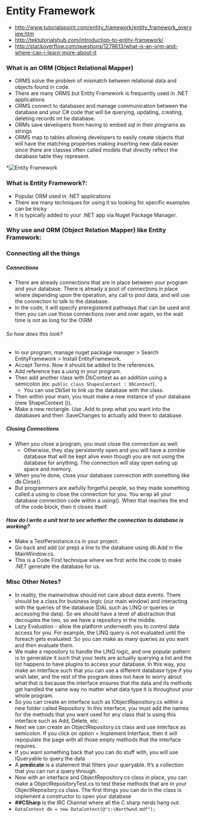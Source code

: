# Entity Framework

* http://www.tutorialspoint.com/entity_framework/entity_framework_overview.htm
* http://tektutorialshub.com/introduction-to-entity-framework/
* http://stackoverflow.com/questions/1279613/what-is-an-orm-and-where-can-i-learn-more-about-it

### What is an ORM (Object Relational Mapper)
* ORMS solve the problem of mismatch between relational data and objects found in code.
* There are many ORMS but Entity Framework is frequently used in .NET applications
* ORMS connect to databases and manage communication between the database and your C# code that will be querying, updating, creating, deleting records int he database.
* ORMs save developers from having to embed sql in their programs as strings
* ORMS map to tables allowing developers to easily create objects that will have the matching properties making inserting new data easier since there are classes often called models that directly reflect the database table they represent. 

*![Entity Framework](http://www.entityframeworktutorial.net/Images/ORM.png)
### What is Entity Framework?:
* Popular ORM used in .NET applications
* There are many techniques for using it so looking for specific examples can be tricky
* It is typically added to your .NET app via Nuget Package Manager. 


### Why use and ORM (Object Relation Mapper) like Entity Framework:

### Connecting all the things
##### Connections
* There are already connections that are in place between your program and your database. There is already a pool of connections in place where depending upon the operation, any call to pool data, and will use the connection to talk to the database.
* In the code, it will specify preregistered pathways that can be used and then you can use those connections over and over again, so the wait time is not as long for the O\RM

###### So how does this look?
* In our program, manage nuget package manager > Search EntityFramework > Install EntityFramework.
* Accept Terms. Now it should be added to the references.
* Add reference has a using in your program.
* Then add another class with DbContext as an addition using a semicolon (ex: `public class ShapesContext : DbContext`).
  * You can use DbSet to link up the database with the class.
* Then within your main, you must make a new instance of your database (new ShapeContext ()).
* Make a new rectangle. Use .Add to prep what you want into the databases and then .SaveChanges to actually add them to database.

##### Closing Connections
* When you close a program, you must close the connection as well.
  * Otherwise, they stay persistently open and you will have a zombie database that will be kept alive even though you are not using the database for anything. The connection will stay open eating up space and memory.
* When you’re done, close your database connection with something like db.Close().
* But programmers are awfully forgetful people, so they made something called a using to close the connection for you. You wrap all your database connection code within a using(). When that reaches the end of the code block, then it closes itself.

##### How do I write a unit test to see whether the connection to database is working?
* Make a TestPersistance.cs in your project.
* Go back and add (or prep) a line to the database using db.Add in the MainWindow.cs.
* This is a Code First technique where we first write the code to make .NET generate the database for us.

### Misc Other Notes?
* In reality, the mainwindow should not care about data events. There should be a class for business logic (our main window) and interacting with the queries of the database (DAL such as LINQ or queries or accessing the data). So we should have a level of abstraction that decouples the two, so we have a repository in the middle.
* Lazy Evaluation - allow the platform underneath you to control data access for you. For example, the LINQ query is not evaluated until the foreach gets evaluated. So you can make as many queries as you want and then evaluate them.
* We make a repository to handle the LINQ logic, and one popular pattern is to generalize it such that your tests are actually querying a list and the list happens to have plugins to access your database. In this way, you make an interface such that you can use a different database type if you wish later, and the rest of the program does not have to worry about what that is because the interface ensures that the data and its methods get handled the same way no matter what data type it is throughout your whole program.
* So you can create an interface such as IObjectRepository.cs within a new folder called Repository. In this interface, you must add the names for the methods that you want used for any class that is using this interface such as Add, Delete, etc.
* Next we can create an ObjectRepository.cs class and use interface as semicolon. If you click on option > Implement Interface, then it will repopulate the page with all those empty methods that the interface requires.
* If you want something back that you can do stuff with, you will use IQueryable to query the data
* A **predicate** is a statement that filters your queryable. It’s a collection that you can run a query through.
* Now with an interface and ObjectRepository.cs class in place, you can make a ObjectRepositoryTest.cs to test these methods that are in your ObjectRepository.cs class. The first things you can do in the class is implement a constructor to open your database
* **##CSharp** is the IRC Channel where all the C sharp nerds hang out.
* `DataContext db = new DataContext(@"c:\Northwnd.mdf");`
